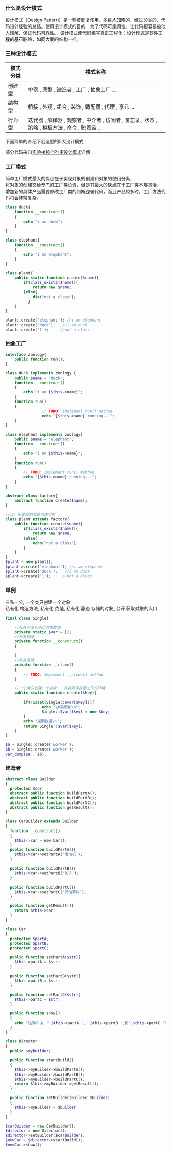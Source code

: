 ### 什么是设计模式

设计模式（Design Pattern）是一套被反复使用、多数人知晓的、经过分类的、代码设计经验的总结。使用设计模式的目的：为了代码可重用性、让代码更容易被他人理解、保证代码可靠性。 设计模式使代码编写真正工程化；设计模式是软件工程的基石脉络，如同大厦的结构一样。

### 三种设计模式

| 模式分类 | 模式名称 |
| --- | --- |
| 创建型 | 单例 , 原型 , 建造者 , 工厂 , 抽象工厂 ... |
| 结构型 | 桥接 , 外观 , 组合 , 装饰 , 适配器 , 代理 , 享元 ... |
| 行为型 | 迭代器 , 解释器 , 观察者 , 中介者 , 访问者 , 备忘录 , 状态 , 策略 , 模板方法 , 命令 , 职责链 ... |

下面简单的介绍下创造型的5大设计模式

部分代码来自[实验楼16个PHP设计模式](https://www.shiyanlou.com/courses/699)详解

### 工厂模式

简单工厂模式最大的优点在于实现对象的创建和对象的使用分离，  
将对象的创建交给专门的工厂类负责，但是其最大的缺点在于工厂类不够灵活，  
增加新的具体产品需要修改工厂类的判断逻辑代码，而且产品较多时，工厂方法代码将会非常复杂。

```php
class duck{
    function __construct()
    {
        echo "i am duck";
    }
}

class elephant{
    function __construct()
    {
        echo "i am elephant";
    }
}

class plant{
    public static function create($name){
        if(class_exists($name)){
            return new $name;
        }else{
            die("not a class");
          }
    }
}

plant::create('elephant'); //i am elephant
plant::create('duck');   //i am duck
plant::create('1');     //not a class
```

### 抽象工厂

```php
interface zoology{
    public function run();
}

class duck implements zoology {
    public $name = 'duck';
    function __construct()
    {
        echo "i am {$this->name}";
    }
    function run()
    {
                // TODO: Implement run() method.
                echo "{$this->name} running...";
    }
}

class elephant implements zoology{
    public $name = 'elephant';
    function __construct()
    {
        echo "i am {$this->name}";
    }
    function run()
    {
        // TODO: Implement run() method.
        echo "{$this->name} running...";
    }
}

abstract class factory{
    abstract function create($name);
}

//工厂所要做的就是创建实例
class plant extends factory{
    public function create($name){
        if(class_exists($name)){
            return new $name;
        }else{
            echo("not a class");
        }
    }
}
$plant = new plant();
$plant->create('elephant'); //i am elephant
$plant->create('duck');   //i am duck
$plant->create('1');     //not a class
```

### 单例

三私一公, 一个类只创建一个对象  
私有化 构造方法, 私有化 克隆, 私有化 静态 存储的对象, 公开 获取对象的入口

```php
final class Single{

    //私有可变实例化对象数组
    private static $var = [];
    //私有构造
    private function __construct()
    {

    }
    //私有克隆
    private function __clone()
    {
        // TODO: Implement __clone() method.
    }

    //一个类只创建一个对象 , 并将其保存至上下文环境
    public static function create($key){

        if(!isset(Single::$var[$key])){
                echo "\n实例化\n";
                Single::$var[$key] = new $key;
        }
        echo "返回数据\n";
        return Single::$var[$key];
    }
}

$a = Single::create('worker');
$b = Single::create('worker');
var_dump($a , $b);
```

### 建造者

```php
abstract class Builder
{
  protected $car;
  abstract public function buildPartA();
  abstract public function buildPartB();
  abstract public function buildPartC();
  abstract public function getResult();
}

class CarBuilder extends Builder
{
  function __construct()
  {
    $this->car = new Car();
  }
  public function buildPartA(){
    $this->car->setPartA('发动机');
  }

  public function buildPartB(){
    $this->car->setPartB('轮子');
  }

  public function buildPartC(){
    $this->car->setPartC('其他零件');
  }

  public function getResult(){
    return $this->car;
  }
}

class Car
{
  protected $partA;
  protected $partB;
  protected $partC;

  public function setPartA($str){
    $this->partA = $str;
  }

  public function setPartB($str){
    $this->partB = $str;
  }

  public function setPartC($str){
    $this->partC = $str;
  }

  public function show()
  {
    echo "这辆车由：".$this->partA.','.$this->partB.',和'.$this->partC.'组成';
  }
}

class Director
{
  public $myBuilder;

  public function startBuild()
  {
    $this->myBuilder->buildPartA();
    $this->myBuilder->buildPartB();
    $this->myBuilder->buildPartC();
    return $this->myBuilder->getResult();
  }

  public function setBuilder(Builder $builder)
  {
    $this->myBuilder = $builder;
  }
}

$carBuilder = new CarBuilder();
$director = new Director();
$director->setBuilder($carBuilder);
$newCar = $director->startBuild();
$newCar->show();
```



